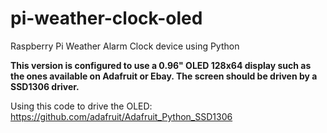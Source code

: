 # pi-weather-clock-oled
Raspberry Pi Weather Alarm Clock device using Python

**This version is configured to use a 0.96" OLED 128x64 display such as the ones available on Adafruit or Ebay. The screen should be driven by a SSD1306 driver.**


Using this code to drive the OLED:
https://github.com/adafruit/Adafruit_Python_SSD1306
